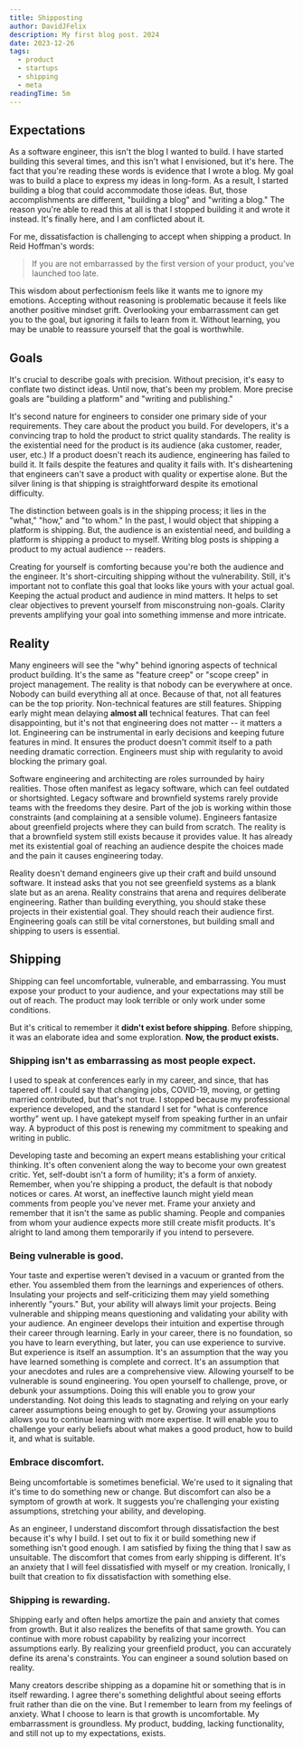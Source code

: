 ```yaml
---
title: Shipposting
author: DavidJFelix
description: My first blog post. 2024
date: 2023-12-26
tags:
  - product
  - startups
  - shipping
  - meta
readingTime: 5m
---
```


## Expectations

As a software engineer, this isn't the blog I wanted to build.
I have started building this several times, and this isn't what I envisioned, but it's here.
The fact that you're reading these words is evidence that I wrote a blog.
My goal was to build a place to express my ideas in long-form.
As a result, I started building a blog that could accommodate those ideas.
But, those accomplishments are different, "building a blog" and "writing a blog."
The reason you're able to read this at all is that I stopped building it and wrote it instead.
It's finally here, and I am conflicted about it.

For me, dissatisfaction is challenging to accept when shipping a product.
In Reid Hoffman's words:

> If you are not embarrassed by the first version of your product, you've launched too late.

This wisdom about perfectionism feels like it wants me to ignore my emotions.
Accepting without reasoning is problematic because it feels like another positive mindset grift.
Overlooking your embarrassment can get you to the goal, but ignoring it fails to learn from it.
Without learning, you may be unable to reassure yourself that the goal is worthwhile.

## Goals

It's crucial to describe goals with precision.
Without precision, it's easy to conflate two distinct ideas.
Until now, that's been my problem.
More precise goals are "building a platform" and "writing and publishing."

It's second nature for engineers to consider one primary side of your requirements.
They care about the product you build.
For developers, it's a convincing trap to hold the product to strict quality standards.
The reality is the existential need for the product is its audience (aka customer, reader, user, etc.)
If a product doesn't reach its audience, engineering has failed to build it.
It fails despite the features and quality it fails with.
It's disheartening that engineers can't save a product with quality or expertise alone.
But the silver lining is that shipping is straightforward despite its emotional difficulty.

The distinction between goals is in the shipping process; it lies in the "what," "how," and "to whom."
In the past, I would object that shipping a platform is shipping.
But, the audience is an existential need, and building a platform is shipping a product to myself.
Writing blog posts is shipping a product to my actual audience -- readers.

Creating for yourself is comforting because you're both the audience and the engineer.
It's short-circuiting shipping without the vulnerability.
Still, it's important not to conflate this goal that looks like yours with your actual goal.
Keeping the actual product and audience in mind matters.
It helps to set clear objectives to prevent yourself from misconstruing non-goals.
Clarity prevents amplifying your goal into something immense and more intricate.

## Reality

Many engineers will see the "why" behind ignoring aspects of technical product building.
It's the same as "feature creep" or "scope creep" in project management.
The reality is that nobody can be everywhere at once.
Nobody can build everything all at once.
Because of that, not all features can be the top priority.
Non-technical features are still features.
Shipping early might mean delaying **almost all** technical features.
That can feel disappointing, but it's not that engineering does not matter -- it matters a lot.
Engineering can be instrumental in early decisions and keeping future features in mind.
It ensures the product doesn't commit itself to a path needing dramatic correction.
Engineers must ship with regularity to avoid blocking the primary goal.

Software engineering and architecting are roles surrounded by hairy realities.
Those often manifest as legacy software, which can feel outdated or shortsighted.
Legacy software and brownfield systems rarely provide teams with the freedoms they desire.
Part of the job is working within those constraints (and complaining at a sensible volume).
Engineers fantasize about greenfield projects where they can build from scratch.
The reality is that a brownfield system still exists because it provides value.
It has already met its existential goal of reaching an audience despite the choices made and the pain it causes engineering today.

Reality doesn't demand engineers give up their craft and build unsound software.
It instead asks that you not see greenfield systems as a blank slate but as an arena.
Reality constrains that arena and requires deliberate engineering.
Rather than building everything, you should stake these projects in their existential goal.
They should reach their audience first.
Engineering goals can still be vital cornerstones, but building small and shipping to users is essential.

## Shipping

Shipping can feel uncomfortable, vulnerable, and embarrassing.
You must expose your product to your audience, and your expectations may still be out of reach.
The product may look terrible or only work under some conditions.

But it's critical to remember it **didn't exist before shipping**.
Before shipping, it was an elaborate idea and some exploration.
**Now, the product exists.**

### Shipping isn't as embarrassing as most people expect.

I used to speak at conferences early in my career, and since, that has tapered off.
I could say that changing jobs, COVID-19, moving, or getting married contributed, but that's not true.
I stopped because my professional experience developed, and the standard I set for "what is conference worthy" went up.
I have gatekept myself from speaking further in an unfair way.
A byproduct of this post is renewing my commitment to speaking and writing in public.

Developing taste and becoming an expert means establishing your critical thinking.
It's often convenient along the way to become your own greatest critic.
Yet, self-doubt isn't a form of humility; it's a form of anxiety.
Remember, when you're shipping a product, the default is that nobody notices or cares.
At worst, an ineffective launch might yield mean comments from people you've never met.
Frame your anxiety and remember that it isn't the same as public shaming.
People and companies from whom your audience expects more still create misfit products.
It's alright to land among them temporarily if you intend to persevere.

### Being vulnerable is good.

Your taste and expertise weren't devised in a vacuum or granted from the ether.
You assembled them from the learnings and experiences of others.
Insulating your projects and self-criticizing them may yield something inherently "yours."
But, your ability will always limit your projects.
Being vulnerable and shipping means questioning and validating your ability with your audience.
An engineer develops their intuition and expertise through their career through learning.
Early in your career, there is no foundation, so you have to learn everything, but later, you can use experience to survive.
But experience is itself an assumption.
It's an assumption that the way you have learned something is complete and correct.
It's an assumption that your anecdotes and rules are a comprehensive view.
Allowing yourself to be vulnerable is sound engineering.
You open yourself to challenge, prove, or debunk your assumptions.
Doing this will enable you to grow your understanding.
Not doing this leads to stagnating and relying on your early career assumptions being enough to get by.
Growing your assumptions allows you to continue learning with more expertise.
It will enable you to challenge your early beliefs about what makes a good product, how to build it, and what is suitable.

### Embrace discomfort.

Being uncomfortable is sometimes beneficial.
We're used to it signaling that it's time to do something new or change.
But discomfort can also be a symptom of growth at work. It suggests you're challenging your existing assumptions, stretching your ability, and developing.

As an engineer, I understand discomfort through dissatisfaction the best because it's why I build.
I set out to fix it or build something new if something isn't good enough.
I am satisfied by fixing the thing that I saw as unsuitable.
The discomfort that comes from early shipping is different.
It's an anxiety that I will feel dissatisfied with myself or my creation.
Ironically, I built that creation to fix dissatisfaction with something else.

### Shipping is rewarding.

Shipping early and often helps amortize the pain and anxiety that comes from growth.
But it also realizes the benefits of that same growth.
You can continue with more robust capability by realizing your incorrect assumptions early.
By realizing your greenfield product, you can accurately define its arena's constraints.
You can engineer a sound solution based on reality.

Many creators describe shipping as a dopamine hit or something that is in itself rewarding.
I agree there's something delightful about seeing efforts fruit rather than die on the vine.
But I remember to learn from my feelings of anxiety.
What I choose to learn is that growth is uncomfortable. My embarrassment is groundless. My product, budding, lacking functionality, and still not up to my expectations, exists.
